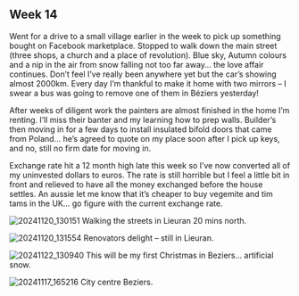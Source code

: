 ## Week 14

Went for a drive to a small village earlier in the week to pick up something bought on Facebook marketplace. Stopped to walk down the main street (three shops, a church and a place of revolution). Blue sky, Autumn colours and a nip in the air from snow falling not too far away… the love affair continues. Don’t feel I’ve really been anywhere yet but the car’s showing almost 2000km. Every day I’m thankful to make it home with two mirrors – I swear a bus was going to remove one of them in Béziers yesterday!

After weeks of diligent work the painters are almost finished in the home I’m renting. I’ll miss their banter and my learning how to prep walls. Builder’s then moving in for a few days to install insulated bifold doors that came from Poland… he’s agreed to quote on my place soon after I pick up keys, and no, still no firm date for moving in.

Exchange rate hit a 12 month high late this week so I’ve now converted all of my uninvested dollars to euros. The rate is still horrible but I feel a little bit in front and relieved to have all the money exchanged before the house settles. An aussie let me know that it’s cheaper to buy vegemite and tim tams in the UK… go figure with the current exchange rate.

![20241120_130151](https://github.com/user-attachments/assets/09fa27b6-d8b8-44c3-9797-dd032a686940)
Walking the streets in Lieuran 20 mins north.

![20241120_131554](https://github.com/user-attachments/assets/ed12c59c-cd15-469a-ba69-e2e04b6c1103)
Renovators delight – still in Lieuran.

![20241122_130940](https://github.com/user-attachments/assets/1e7599b7-ce70-49c4-9a72-50761f62c26a)
This will be my first Christmas in Beziers... artificial snow.

![20241117_165216](https://github.com/user-attachments/assets/16b0eca9-bbd1-4955-b4b4-b1d0722a290d)
City centre Beziers.
